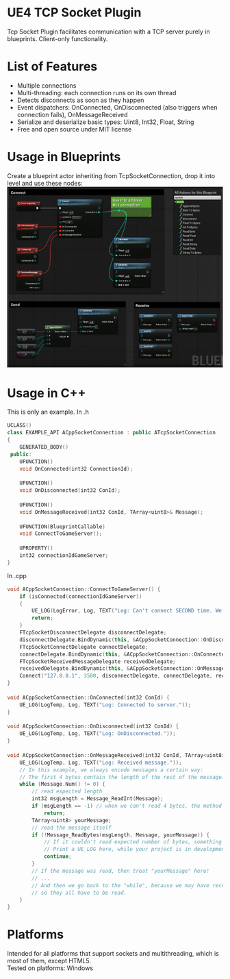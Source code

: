 # UE4 TCP Socket Plugin
Tcp Socket Plugin facilitates communication with a TCP server purely in blueprints. Client-only functionality.

# List of Features
- Multiple connections
- Multi-threading: each connection runs on its own thread
- Detects disconnects as soon as they happen
- Event dispatchers: OnConnected, OnDisconnected (also triggers when connection fails), OnMessageReceived
- Serialize and deserialize basic types: Uint8, Int32, Float, String
- Free and open source under MIT license

# Usage in Blueprints
Create a blueprint actor inheriting from TcpSocketConnection, drop it into level and use these nodes:
![Alt text](/functionality.jpg?raw=true "Functionality")

# Usage in C++
This is only an example.
In .h
```cpp
UCLASS()
class EXAMPLE_API ACppSocketConnection : public ATcpSocketConnection
{
	GENERATED_BODY()
 public:
	UFUNCTION()
	void OnConnected(int32 ConnectionId);

	UFUNCTION()
	void OnDisconnected(int32 ConId);

	UFUNCTION()
	void OnMessageReceived(int32 ConId, TArray<uint8>& Message);
  
  	UFUNCTION(BlueprintCallable)
	void ConnectToGameServer();
	
	UPROPERTY()
	int32 connectionIdGameServer;
}
```

In .cpp
```cpp
void ACppSocketConnection::ConnectToGameServer() {
	if (isConnected(connectionIdGameServer))
	{
		UE_LOG(LogError, Log, TEXT("Log: Can't connect SECOND time. We're already connected!"));
		return;
	}
	FTcpSocketDisconnectDelegate disconnectDelegate;
	disconnectDelegate.BindDynamic(this, &ACppSocketConnection::OnDisconnected);
	FTcpSocketConnectDelegate connectDelegate;
	connectDelegate.BindDynamic(this, &ACppSocketConnection::OnConnected);
	FTcpSocketReceivedMessageDelegate receivedDelegate;
	receivedDelegate.BindDynamic(this, &ACppSocketConnection::OnMessageReceived);
	Connect("127.0.0.1", 3500, disconnectDelegate, connectDelegate, receivedDelegate, connectionIdGameServer);
}

void ACppSocketConnection::OnConnected(int32 ConId) {
	UE_LOG(LogTemp, Log, TEXT("Log: Connected to server."));
}

void ACppSocketConnection::OnDisconnected(int32 ConId) {
	UE_LOG(LogTemp, Log, TEXT("Log: OnDisconnected."));
}

void ACppSocketConnection::OnMessageReceived(int32 ConId, TArray<uint8>& Message) {
	UE_LOG(LogTemp, Log, TEXT("Log: Received message."));
  	// In this example, we always encode messages a certain way:
  	// The first 4 bytes contain the length of the rest of the message.
  	while (Message.Num() != 0) {
		// read expected length
		int32 msgLength = Message_ReadInt(Message);
		if (msgLength == -1) // when we can't read 4 bytes, the method returns -1
			return;
		TArray<uint8> yourMessage;
		// read the message itself
		if (!Message_ReadBytes(msgLength, Message, yourMessage)) {
			// If it couldn't read expected number of bytes, something went wrong.
			// Print a UE_LOG here, while your project is in development.
			continue;
		}
		// If the message was read, then treat "yourMessage" here!
		// ...
		// And then we go back to the "while", because we may have received multiple messages in a frame, 
		// so they all have to be read.
  	}
}
```

# Platforms
Intended for all platforms that support sockets and multithreading, which is most of them, except HTML5. <br />
Tested on platforms: Windows
